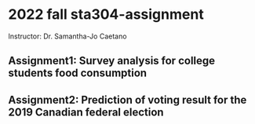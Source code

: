# 2022 fall sta304-assignment
Instructor: Dr. Samantha-Jo Caetano

## Assignment1: Survey analysis for college students food consumption

## Assignment2: Prediction of voting result for the 2019 Canadian federal election

